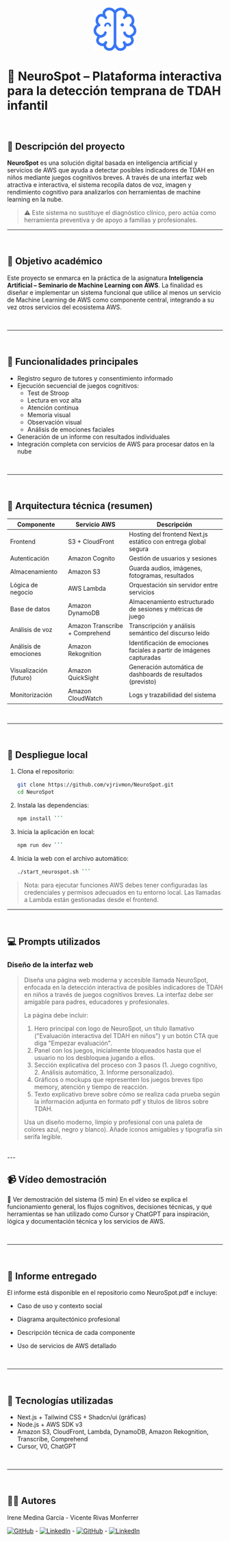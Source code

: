 <p align="center">
  <img src="neurospot/public/logo.svg" alt="NeuroSpot Logo" width="100"/>
</p>

# 🧠 NeuroSpot – Plataforma interactiva para la detección temprana de TDAH infantil
<br>

## 📝 Descripción del proyecto

**NeuroSpot** es una solución digital basada en inteligencia artificial y servicios de AWS que ayuda a detectar posibles indicadores de TDAH en niños mediante juegos cognitivos breves. A través de una interfaz web atractiva e interactiva, el sistema recopila datos de voz, imagen y rendimiento cognitivo para analizarlos con herramientas de machine learning en la nube.

> ⚠️ Este sistema no sustituye el diagnóstico clínico, pero actúa como herramienta preventiva y de apoyo a familias y profesionales.

---

<br>

## 🎯 Objetivo académico

Este proyecto se enmarca en la práctica de la asignatura **Inteligencia Artificial – Seminario de Machine Learning con AWS**. La finalidad es diseñar e implementar un sistema funcional que utilice al menos un servicio de Machine Learning de AWS como componente central, integrando a su vez otros servicios del ecosistema AWS.

<br>

---

<br>

## 🧩 Funcionalidades principales

- Registro seguro de tutores y consentimiento informado
- Ejecución secuencial de juegos cognitivos:
  - Test de Stroop
  - Lectura en voz alta
  - Atención continua
  - Memoria visual
  - Observación visual
  - Análisis de emociones faciales
- Generación de un informe con resultados individuales
- Integración completa con servicios de AWS para procesar datos en la nube

<br>

---

<br>

## 🧠 Arquitectura técnica (resumen)

| Componente                  | Servicio AWS                      | Descripción                                                                 |
|----------------------------|-----------------------------------|-----------------------------------------------------------------------------|
| Frontend                   | S3 + CloudFront                   | Hosting del frontend Next.js estático con entrega global segura            |
| Autenticación              | Amazon Cognito                    | Gestión de usuarios y sesiones                                  |
| Almacenamiento             | Amazon S3                         | Guarda audios, imágenes, fotogramas, resultados                            |
| Lógica de negocio          | AWS Lambda                        | Orquestación sin servidor entre servicios                                  |
| Base de datos              | Amazon DynamoDB                   | Almacenamiento estructurado de sesiones y métricas de juego                |
| Análisis de voz            | Amazon Transcribe + Comprehend    | Transcripción y análisis semántico del discurso leído                      |
| Análisis de emociones      | Amazon Rekognition                | Identificación de emociones faciales a partir de imágenes capturadas       |
| Visualización (futuro)     | Amazon QuickSight                 | Generación automática de dashboards de resultados (previsto)               |
| Monitorización             | Amazon CloudWatch                 | Logs y trazabilidad del sistema                                            |

<br>

---

<br>

## 🚀 Despliegue local

1. Clona el repositorio:
   ```bash
   git clone https://github.com/vjrivmon/NeuroSpot.git
   cd NeuroSpot
   ```

2. Instala las dependencias:
   ```bash
   npm install ```

3. Inicia la aplicación en local:
   ```bash
   npm run dev ```

4. Inicia la web con el archivo automático:
   ```bash
   ./start_neurospot.sh ```

> Nota: para ejecutar funciones AWS debes tener configuradas las credenciales y permisos adecuados en tu entorno local. Las llamadas a Lambda están gestionadas desde el frontend.

---

<br>

## 💻 Prompts utilizados
### Diseño de la interfaz web
> Diseña una página web moderna y accesible llamada NeuroSpot, enfocada en la detección interactiva de posibles indicadores de TDAH en niños a través de juegos cognitivos breves. La interfaz debe ser amigable para padres, educadores y profesionales. 
> 
> La página debe incluir:
> 
> 1. Hero principal con logo de NeuroSpot, un título llamativo ("Evaluación interactiva del TDAH en niños") y un botón CTA que diga "Empezar evaluación".
> 2. Panel con los juegos, inicialmente bloqueados hasta que el usuario no los desbloquea jugando a ellos.
> 3. Sección explicativa del proceso con 3 pasos (1. Juego cognitivo, 2. Análisis automático, 3. Informe personalizado).
> 4. Gráficos o mockups que representen los juegos breves tipo memory, atención y tiempo de reacción.
> 5. Texto explicativo breve sobre cómo se realiza cada prueba según la información adjunta en formato pdf y títulos de libros sobre TDAH.
> 
> Usa un diseño moderno, limpio y profesional con una paleta de colores azul, negro y blanco). Añade iconos amigables y tipografía sin serifa legible.



<br>
---

<br>

## 📹 Vídeo demostración
🎥 Ver demostración del sistema (5 min)
En el vídeo se explica el funcionamiento general, los flujos cognitivos, decisiones técnicas, y qué herramientas se han utilizado como Cursor y ChatGPT para inspiración, lógica y documentación técnica y los servicios de AWS.

<br>

---

<br>

## 📄 Informe entregado
El informe está disponible en el repositorio como NeuroSpot.pdf e incluye:
- Caso de uso y contexto social
- Diagrama arquitectónico profesional
- Descripción técnica de cada componente
- Uso de servicios de AWS detallado

  <br>
  
---

<br>

## 🤖 Tecnologías utilizadas
- Next.js + Tailwind CSS + Shadcn/ui (gráficas)
- Node.js + AWS SDK v3
- Amazon S3, CloudFront, Lambda, DynamoDB, Amazon Rekognition, Transcribe, Comprehend
- Cursor, V0, ChatGPT

<br>

 ---
 
 <br>

## 👩‍🏫 Autores
Irene Medina García - Vicente Rivas Monferrer 

[![GitHub](https://img.shields.io/badge/GitHub-181717?style=for-the-badge&logo=github&logoColor=white)](https://github.com/irenemg8) - [![LinkedIn](https://img.shields.io/badge/LinkedIn-0A66C2?style=for-the-badge&logo=linkedin&logoColor=white)](https://www.linkedin.com/in/irene-medina-garcia/) - [![GitHub](https://img.shields.io/badge/GitHub-181717?style=for-the-badge&logo=github&logoColor=white)](https://github.com/vjrivmon) - [![LinkedIn](https://img.shields.io/badge/LinkedIn-0A66C2?style=for-the-badge&logo=linkedin&logoColor=white)](https://www.linkedin.com/in/vicente-rivas-monferrer/)
